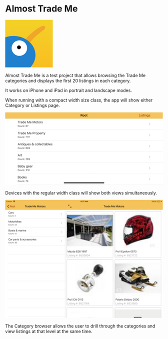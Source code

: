 # Almost Trade Me 
![iPad landscape screenshot](icon.png)

Almost Trade Me is a test project that allows browsing the Trade Me categories and displays the first 20 listings in each category.

It works on iPhone and iPad in portrait and landscape modes.

When running with a compact width size class, the app will show either Category or Listings page.

![iPhone X landscape screenshot](iphone_x_landscape_cat.png)

Devices with the regular width class will show both views simultaneously.

![iPad landscape screenshot](ipad_landscape.png)

The Category browser allows the user to drill through the categories and view listings at that level at the same time.
